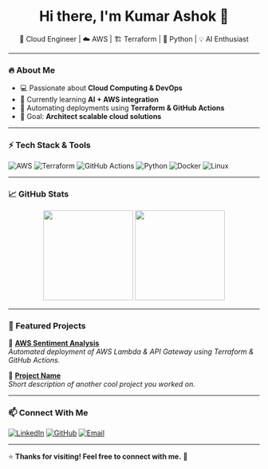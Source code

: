 <h1 align="center">Hi there, I'm Kumar Ashok 👋</h1>
<p align="center">
  🚀 Cloud Engineer | ☁️ AWS | 🏗️ Terraform | 🐍 Python | 💡 AI Enthusiast
</p>

---

### 🔥 About Me
- 💻 Passionate about **Cloud Computing & DevOps**  
- 🌱 Currently learning **AI + AWS integration**  
- 🚀 Automating deployments using **Terraform & GitHub Actions**  
- 🎯 Goal: **Architect scalable cloud solutions**  

---

### ⚡ Tech Stack & Tools
![AWS](https://img.shields.io/badge/AWS-%23FF9900.svg?style=for-the-badge&logo=amazon-aws&logoColor=white)
![Terraform](https://img.shields.io/badge/Terraform-%235835CC.svg?style=for-the-badge&logo=terraform&logoColor=white)
![GitHub Actions](https://img.shields.io/badge/GitHub_Actions-%232671E5.svg?style=for-the-badge&logo=github-actions&logoColor=white)
![Python](https://img.shields.io/badge/Python-%233776AB.svg?style=for-the-badge&logo=python&logoColor=white)
![Docker](https://img.shields.io/badge/Docker-%232496ED.svg?style=for-the-badge&logo=docker&logoColor=white)
![Linux](https://img.shields.io/badge/Linux-%23FCC624.svg?style=for-the-badge&logo=linux&logoColor=black)

---

### 📈 GitHub Stats
<div align="center">
  <img height="180em" src="https://github-readme-stats.vercel.app/api?username=YOUR_GITHUB_USERNAME&show_icons=true&theme=tokyonight&count_private=true" />
  <img height="180em" src="https://github-readme-streak-stats.herokuapp.com/?user=YOUR_GITHUB_USERNAME&theme=tokyonight" />
</div>

---

### 🚀 Featured Projects
📌 **[AWS Sentiment Analysis](https://github.com/YOUR_GITHUB_USERNAME/aws-sentiment-analysis)**  
*Automated deployment of AWS Lambda & API Gateway using Terraform & GitHub Actions.*

📌 **[Project Name](https://github.com/YOUR_GITHUB_USERNAME/another-project)**  
*Short description of another cool project you worked on.*

---

### 📫 Connect With Me
[![LinkedIn](https://img.shields.io/badge/LinkedIn-%230077B5.svg?style=for-the-badge&logo=linkedin&logoColor=white)](https://www.linkedin.com/in/YOUR-LINKEDIN/)
[![GitHub](https://img.shields.io/badge/GitHub-%23121011.svg?style=for-the-badge&logo=github&logoColor=white)](https://github.com/YOUR_GITHUB_USERNAME/)
[![Email](https://img.shields.io/badge/Email-D14836?style=for-the-badge&logo=gmail&logoColor=white)](mailto:your.email@example.com)

---

⭐ **Thanks for visiting! Feel free to connect with me.** 🚀  
